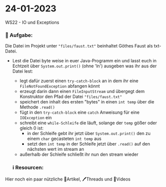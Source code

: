 # 24-01-2023
WS22 - IO und Exceptions



### 📝 Aufgabe:
Die Datei im Projekt unter ```"files/faust.txt"``` beinhaltet  Göthes Faust als txt-Datei.
- Lest die Datei byte weise in euer Java-Programm ein und lasst euch in Echtzeit über ```System.out.print()``` (ohne 'ln') ausgeben was ihr aus der Datei lest:
  - legt dafür zuerst einen  ```try-catch-block``` an in dem ihr eine ```FileNotFoundException``` abfangen könnt
  - erzeugt darin dann einen ```FileInputStream``` und übergegt dem Konstruktor den Pfad der Datei ```"files/faust.txt"```
  - speichert den inhalt des ersten "bytes" in einen ```int temp``` über die Methode ```.read()```
  - fügt in den ```try-catch-block``` eine ```catch``` Anweisung für eine ```IOException``` ein
  - schreibt eine ```while-Schleife``` die läuft, solange der ```temp``` gößer oder gleich 0 ist:
    - in der Schleife gebt ihr jetzt über ```System.out.print()```  den zu einem ```char``` gecasteten ```int temp``` aus
    - setzt den ```int temp``` in der Schleife jetzt über ```.read()``` auf den nächsten wert im stream an
  - außerhalb der Schleife schließt ihr nun den stream wieder

  ### ℹ️ Resourcen:
Hier noch ein paar nützliche 📃Artikel, 🖊️Threads und 🎥Videos

